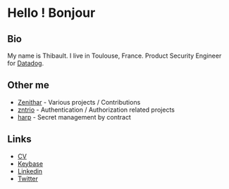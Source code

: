 # Hello ! Bonjour

## Bio

My name is Thibault. I live in Toulouse, France.
Product Security Engineer for [Datadog](https://github.com/datadog).

## Other me

* [Zenithar](https://github.com/Zenithar/) - Various projects / Contributions
* [zntrio](https://github.com/zntrio/) - Authentication / Authorization related projects
* [harp](https://github.com/elastic/harp) - Secret management by contract

## Links

* [CV](CV_en.pdf)
* [Keybase](https://keybase.io/zenithar)
* [Linkedin](https://linkedin.com/in/zenithar)
* [Twitter](https://twitter.com/zenithar)
